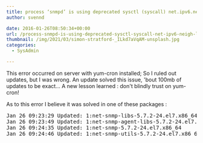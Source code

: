 ```yaml
---
title: process ‘snmpd’ is using deprecated sysctl (syscall) net.ipv6.neigh.lo.retrans_time; Use net.ipv6.neigh.lo.retrans_time_ms instead
author: svennd

date: 2016-01-26T08:50:34+00:00
url: /process-snmpd-is-using-deprecated-sysctl-syscall-net-ipv6-neigh-lo-retrans_time-use-net-ipv6-neigh-lo-retrans_time_ms-instead/
thumbnail: /img/2021/03/simon-stratford-_ILkd7aVqAM-unsplash.jpg
categories:
  - SysAdmin

---
```

This error occurred on server with yum-cron installed; So I ruled out updates, but I was wrong. An update solved this issue, 'bout 100mb of updates to be exact... A new lesson learned : don't blindly trust on yum-cron!

As to this error I believe it was solved in one of these packages :

<pre>Jan 26 09:23:29 Updated: 1:net-snmp-libs-5.7.2-24.el7.x86_64
Jan 26 09:23:49 Updated: 1:net-snmp-agent-libs-5.7.2-24.el7.x86_64
Jan 26 09:24:35 Updated: 1:net-snmp-5.7.2-24.el7.x86_64
Jan 26 09:24:46 Updated: 1:net-snmp-utils-5.7.2-24.el7.x86_64</pre>

&nbsp;